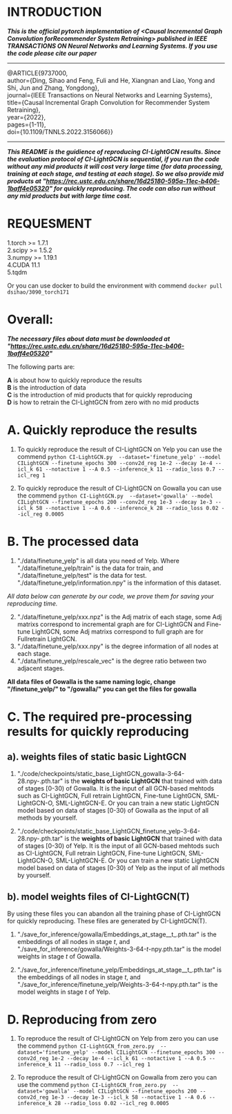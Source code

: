 # INTRODUCTION
***This is the official pytorch implementation of \<Causal Incremental Graph Convolution forRecommender System Retraining\> published in IEEE TRANSACTIONS ON Neural Networks and Learning Systems. If you use the code please cite our paper***

***
@ARTICLE{9737000,  
author={Ding, Sihao and Feng, Fuli and He, Xiangnan and Liao, Yong and Shi, Jun and Zhang, Yongdong},  
journal={IEEE Transactions on Neural Networks and Learning Systems},   
title={Causal Incremental Graph Convolution for Recommender System Retraining},   
year={2022},  
pages={1-11},  
doi={10.1109/TNNLS.2022.3156066}}  
 ***

***This README is the guidience of reproducing CI-LightGCN results. Since the evaluation protocol of CI-LightGCN is sequential, if you run the code without any mid products it will cost very large time (for data processing, training at each stage, and testing at each stage). So we also provide mid products at "https://rec.ustc.edu.cn/share/16d25180-595a-11ec-b406-1baff4e05320" for quickly reproducing. The code can also run without any mid products but with large time cost.***

# REQUESMENT
1.torch >= 1.7.1  
2.scipy >= 1.5.2  
3.numpy >= 1.19.1  
4.CUDA 11.1  
5.tqdm  

Or you can use docker to build the environment with commend ```docker pull dsihao/3090_torch171```

# Overall:
___The necessary files about data must be downloaded at "https://rec.ustc.edu.cn/share/16d25180-595a-11ec-b406-1baff4e05320"___

The following parts are:

**A** is about how to quickly reproduce the results  
**B** is the introduction of data  
**C** is the introduction of mid products that for quickly reproducing  
**D** is how to retrain the CI-LightGCN from zero with no mid products

# A. Quickly reproduce the results

1. To quickly reproduce the result of CI-LightGCN on Yelp you can use the commend 
```python CI-LightGCN.py  --dataset='finetune_yelp' --model CILightGCN --finetune_epochs 300 --conv2d_reg 1e-2 --decay 1e-4 --icl_k 61 --notactive 1 --A 0.5 --inference_k 11 --radio_loss 0.7 --icl_reg 1```

2. To quickly reproduce the result of CI-LightGCN on Gowalla you can use the commend 
```python CI-LightGCN.py  --dataset='gowalla' --model CILightGCN --finetune_epochs 200 --conv2d_reg 1e-3 --decay 1e-3 --icl_k 58 --notactive 1 --A 0.6 --inference_k 28 --radio_loss 0.02 --icl_reg 0.0005```

# B. The processed data
1. "./data/finetune_yelp" is all data you need of Yelp. Where "./data/finetune_yelp/train" is the data for train, and "./data/finetune_yelp/test" is the data for test. "./data/finetune_yelp/information.npy" is the information of this dataset.

_All data below can generate by our code, we prove them for saving your reproducing time._

2. "./data/finetune_yelp/xxx.npz" is the Adj matrix of each stage, some Adj matrixs correspond to incremental graph are for CI-LightGCN and Fine-tune LightGCN, some Adj matrixs correspond to full graph are for Fullretrain LightGCN.
3. "./data/finetune_yelp/xxx.npy" is the degree information of all nodes at each stage. 
4. "./data/finetune_yelp/rescale_vec" is the degree ratio between two adjacent stages.

__All data files of Gowalla is the same naming logic, change "/finetune_yelp/" to "/gowalla/" you can get the files for gowalla__


# C. The required pre-processing results for quickly reproducing

## a). weights files of static basic LightGCN
1. "./code/checkpoints/static_base_LightGCN_gowalla-3-64-28.npy-.pth.tar" is the __weights of basic LightGCN__ that trained with data of stages [0-30) of Gowalla. It is the input of all GCN-based mehtods such as CI-LightGCN, Full retrain LightGCN, Fine-tune LightGCN, SML-LightGCN-O, SML-LightGCN-E. Or you can train a new static LightGCN model based on data of stages [0-30) of Gowalla as the input of all methods by yourself.

2. "./code/checkpoints/static_base_LightGCN_finetune_yelp-3-64-28.npy-.pth.tar" is the __weights of basic LightGCN__ that trained with data of stages [0-30) of Yelp. It is the input of all GCN-based mehtods such as CI-LightGCN, Full retrain LightGCN, Fine-tune LightGCN, SML-LightGCN-O, SML-LightGCN-E. Or you can train a new static LightGCN model based on data of stages [0-30) of Yelp as the input of all methods by yourself.

## b). model weights files of CI-LightGCN(T)
By using these files you can abandon all the training phase of CI-LightGCN for quickly reproducing. These files are generated by CI-LightGCN(T).

1. "./save_for_inference/gowalla/Embeddings_at_stage__t_.pth.tar" is the embeddings of all nodes in stage _t_, and "./save_for_inference/gowalla/Weights-3-64-_t_-npy.pth.tar" is the model weights in stage _t_ of Gowalla.

2. "./save_for_inference/finetune_yelp/Embeddings_at_stage__t_.pth.tar" is the embeddings of all nodes in stage _t_, and "./save_for_inference/finetune_yelp/Weights-3-64-_t_-npy.pth.tar" is the model weights in stage _t_ of Yelp.


# D. Reproducing from zero

1. To reproduce the result of CI-LightGCN on Yelp from zero you can use the commend 
```python CI-LightGCN_from_zero.py  --dataset='finetune_yelp' --model CILightGCN --finetune_epochs 300 --conv2d_reg 1e-2 --decay 1e-4 --icl_k 61 --notactive 1 --A 0.5 --inference_k 11 --radio_loss 0.7 --icl_reg 1```

2. To reproduce the result of CI-LightGCN on Gowalla from zero you can use the commend 
```python CI-LightGCN_from_zero.py  --dataset='gowalla' --model CILightGCN --finetune_epochs 200 --conv2d_reg 1e-3 --decay 1e-3 --icl_k 58 --notactive 1 --A 0.6 --inference_k 28 --radio_loss 0.02 --icl_reg 0.0005```
